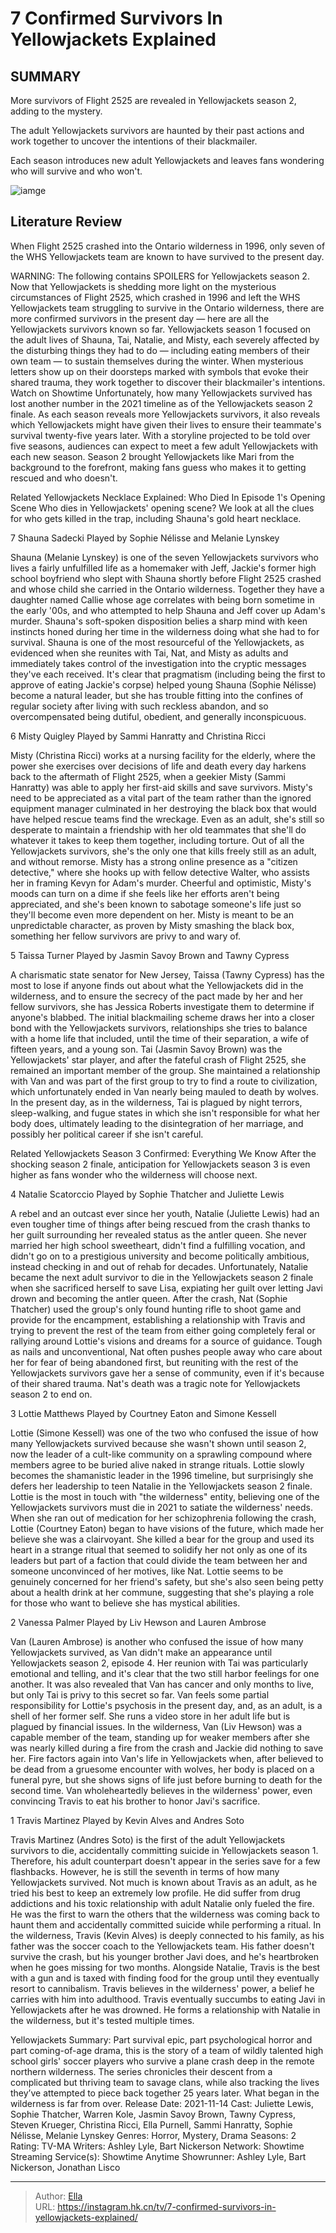 # 7 Confirmed Survivors In Yellowjackets Explained


## SUMMARY 


 More survivors of Flight 2525 are revealed in Yellowjackets season 2, adding to the mystery. 

 The adult Yellowjackets survivors are haunted by their past actions and work together to uncover the intentions of their blackmailer. 

 Each season introduces new adult Yellowjackets and leaves fans wondering who will survive and who won&#39;t. 

![iamge](https://static1.srcdn.com/wordpress/wp-content/uploads/2023/04/yellowjackets-survivors-mercury-poisoning-theory-explained.jpg)

## Literature Review
When Flight 2525 crashed into the Ontario wilderness in 1996, only seven of the WHS Yellowjackets team are known to have survived to the present day.




WARNING: The following contains SPOILERS for Yellowjackets season 2. 
Now that Yellowjackets is shedding more light on the mysterious circumstances of Flight 2525, which crashed in 1996 and left the WHS Yellowjackets team struggling to survive in the Ontario wilderness, there are more confirmed survivors in the present day — here are all the Yellowjackets survivors known so far. Yellowjackets season 1 focused on the adult lives of Shauna, Tai, Natalie, and Misty, each severely affected by the disturbing things they had to do — including eating members of their own team — to sustain themselves during the winter. When mysterious letters show up on their doorsteps marked with symbols that evoke their shared trauma, they work together to discover their blackmailer&#39;s intentions.
Watch on Showtime
Unfortunately, how many Yellowjackets survived has lost another number in the 2021 timeline as of the Yellowjackets season 2 finale. As each season reveals more Yellowjackets survivors, it also reveals which Yellowjackets might have given their lives to ensure their teammate&#39;s survival twenty-five years later. With a storyline projected to be told over five seasons, audiences can expect to meet a few adult Yellowjackets with each new season. Season 2 brought Yellowjackets like Mari from the background to the forefront, making fans guess who makes it to getting rescued and who doesn&#39;t.
            
Related
 Yellowjackets Necklace Explained: Who Died In Episode 1&#39;s Opening Scene 
Who dies in Yellowjackets&#39; opening scene? We look at all the clues for who gets killed in the trap, including Shauna&#39;s gold heart necklace.




 7  Shauna Sadecki 
Played by Sophie Nélisse and Melanie Lynskey




Shauna (Melanie Lynskey) is one of the seven Yellowjackets survivors who lives a fairly unfulfilled life as a homemaker with Jeff, Jackie&#39;s former high school boyfriend who slept with Shauna shortly before Flight 2525 crashed and whose child she carried in the Ontario wilderness. Together they have a daughter named Callie whose age correlates with being born sometime in the early &#39;00s, and who attempted to help Shauna and Jeff cover up Adam&#39;s murder. Shauna&#39;s soft-spoken disposition belies a sharp mind with keen instincts honed during her time in the wilderness doing what she had to for survival.
Shauna is one of the most resourceful of the Yellowjackets, as evidenced when she reunites with Tai, Nat, and Misty as adults and immediately takes control of the investigation into the cryptic messages they&#39;ve each received. It&#39;s clear that pragmatism (including being the first to approve of eating Jackie&#39;s corpse) helped young Shauna (Sophie Nélisse) become a natural leader, but she has trouble fitting into the confines of regular society after living with such reckless abandon, and so overcompensated being dutiful, obedient, and generally inconspicuous.





 6  Misty Quigley 
Played by Sammi Hanratty and Christina Ricci
        

Misty (Christina Ricci) works at a nursing facility for the elderly, where the power she exercises over decisions of life and death every day harkens back to the aftermath of Flight 2525, when a geekier Misty (Sammi Hanratty) was able to apply her first-aid skills and save survivors. Misty&#39;s need to be appreciated as a vital part of the team rather than the ignored equipment manager culminated in her destroying the black box that would have helped rescue teams find the wreckage. Even as an adult, she&#39;s still so desperate to maintain a friendship with her old teammates that she&#39;ll do whatever it takes to keep them together, including torture.
Out of all the Yellowjackets survivors, she&#39;s the only one that kills freely still as an adult, and without remorse. Misty has a strong online presence as a &#34;citizen detective,&#34; where she hooks up with fellow detective Walter, who assists her in framing Kevyn for Adam&#39;s murder. Cheerful and optimistic, Misty&#39;s moods can turn on a dime if she feels like her efforts aren&#39;t being appreciated, and she&#39;s been known to sabotage someone&#39;s life just so they&#39;ll become even more dependent on her. Misty is meant to be an unpredictable character, as proven by Misty smashing the black box, something her fellow survivors are privy to and wary of.





 5  Taissa Turner 
Played by Jasmin Savoy Brown and Tawny Cypress





A charismatic state senator for New Jersey, Taissa (Tawny Cypress) has the most to lose if anyone finds out about what the Yellowjackets did in the wilderness, and to ensure the secrecy of the pact made by her and her fellow survivors, she has Jessica Roberts investigate them to determine if anyone&#39;s blabbed. The initial blackmailing scheme draws her into a closer bond with the Yellowjackets survivors, relationships she tries to balance with a home life that included, until the time of their separation, a wife of fifteen years, and a young son.
Tai (Jasmin Savoy Brown) was the Yellowjackets&#39; star player, and after the fateful crash of Flight 2525, she remained an important member of the group. She maintained a relationship with Van and was part of the first group to try to find a route to civilization, which unfortunately ended in Van nearly being mauled to death by wolves. In the present day, as in the wilderness, Tai is plagued by night terrors, sleep-walking, and fugue states in which she isn&#39;t responsible for what her body does, ultimately leading to the disintegration of her marriage, and possibly her political career if she isn&#39;t careful.
            
Related
 Yellowjackets Season 3 Confirmed: Everything We Know 
After the shocking season 2 finale, anticipation for Yellowjackets season 3 is even higher as fans wonder who the wilderness will choose next.




 4  Natalie Scatorccio 
Played by Sophie Thatcher and Juliette Lewis




A rebel and an outcast ever since her youth, Natalie (Juliette Lewis) had an even tougher time of things after being rescued from the crash thanks to her guilt surrounding her revealed status as the antler queen. She never married her high school sweetheart, didn&#39;t find a fulfilling vocation, and didn&#39;t go on to a prestigious university and become politically ambitious, instead checking in and out of rehab for decades. Unfortunately, Natalie became the next adult survivor to die in the Yellowjackets season 2 finale when she sacrificed herself to save Lisa, expiating her guilt over letting Javi drown and becoming the antler queen.
After the crash, Nat (Sophie Thatcher) used the group&#39;s only found hunting rifle to shoot game and provide for the encampment, establishing a relationship with Travis and trying to prevent the rest of the team from either going completely feral or rallying around Lottie&#39;s visions and dreams for a source of guidance. Tough as nails and unconventional, Nat often pushes people away who care about her for fear of being abandoned first, but reuniting with the rest of the Yellowjackets survivors gave her a sense of community, even if it&#39;s because of their shared trauma. Nat&#39;s death was a tragic note for Yellowjackets season 2 to end on.





 3  Lottie Matthews 
Played by Courtney Eaton​​​​​​​ and Simone Kessell
        

Lottie (Simone Kessell) was one of the two who confused the issue of how many Yellowjackets survived because she wasn&#39;t shown until season 2, now the leader of a cult-like community on a sprawling compound where members agree to be buried alive naked in strange rituals. Lottie slowly becomes the shamanistic leader in the 1996 timeline, but surprisingly she defers her leadership to teen Natalie in the Yellowjackets season 2 finale. Lottie is the most in touch with &#34;the wilderness&#34; entity, believing one of the Yellowjackets survivors must die in 2021 to satiate the wilderness&#39; needs.
When she ran out of medication for her schizophrenia following the crash, Lottie (Courtney Eaton) began to have visions of the future, which made her believe she was a clairvoyant. She killed a bear for the group and used its heart in a strange ritual that seemed to solidify her not only as one of its leaders but part of a faction that could divide the team between her and someone unconvinced of her motives, like Nat. Lottie seems to be genuinely concerned for her friend&#39;s safety, but she&#39;s also seen being petty about a health drink at her commune, suggesting that she&#39;s playing a role for those who want to believe she has mystical abilities.



 2  Vanessa Palmer 
Played by Liv Hewson​​​​​​​ and Lauren Ambrose
        



Van (Lauren Ambrose) is another who confused the issue of how many Yellowjackets survived, as Van didn&#39;t make an appearance until Yellowjackets season 2, episode 4. Her reunion with Tai was particularly emotional and telling, and it&#39;s clear that the two still harbor feelings for one another. It was also revealed that Van has cancer and only months to live, but only Tai is privy to this secret so far. Van feels some partial responsibility for Lottie&#39;s psychosis in the present day, and, as an adult, is a shell of her former self. She runs a video store in her adult life but is plagued by financial issues.
In the wilderness, Van (Liv Hewson) was a capable member of the team, standing up for weaker members after she was nearly killed during a fire from the crash and Jackie did nothing to save her. Fire factors again into Van&#39;s life in Yellowjackets when, after believed to be dead from a gruesome encounter with wolves, her body is placed on a funeral pyre, but she shows signs of life just before burning to death for the second time. Van wholeheartedly believes in the wilderness&#39; power, even convincing Travis to eat his brother to honor Javi&#39;s sacrifice.




 1  Travis Martinez 
Played by Kevin Alves​​​​​​​ and Andres Soto
        

Travis Martinez (Andres Soto) is the first of the adult Yellowjackets survivors to die, accidentally committing suicide in Yellowjackets season 1. Therefore, his adult counterpart doesn&#39;t appear in the series save for a few flashbacks. However, he is still the seventh in terms of how many Yellowjackets survived. Not much is known about Travis as an adult, as he tried his best to keep an extremely low profile. He did suffer from drug addictions and his toxic relationship with adult Natalie only fueled the fire. He was the first to warn the others that the wilderness was coming back to haunt them and accidentally committed suicide while performing a ritual.
In the wilderness, Travis (Kevin Alves) is deeply connected to his family, as his father was the soccer coach to the Yellowjackets team. His father doesn&#39;t survive the crash, but his younger brother Javi does, and he&#39;s heartbroken when he goes missing for two months. Alongside Natalie, Travis is the best with a gun and is taxed with finding food for the group until they eventually resort to cannibalism. Travis believes in the wilderness&#39; power, a belief he carries with him into adulthood. Travis eventually succumbs to eating Javi in Yellowjackets after he was drowned. He forms a relationship with Natalie in the wilderness, but it&#39;s tested multiple times.
               
Yellowjackets   Summary:   Part survival epic, part psychological horror and part coming-of-age drama, this is the story of a team of wildly talented high school girls&#39; soccer players who survive a plane crash deep in the remote northern wilderness. The series chronicles their descent from a complicated but thriving team to savage clans, while also tracking the lives they’ve attempted to piece back together 25 years later. What began in the wilderness is far from over.    Release Date:   2021-11-14    Cast:   Juliette Lewis, Sophie Thatcher, Warren Kole, Jasmin Savoy Brown, Tawny Cypress, Steven Krueger, Christina Ricci, Ella Purnell, Sammi Hanratty, Sophie Nélisse, Melanie Lynskey    Genres:   Horror, Mystery, Drama    Seasons:   2    Rating:   TV-MA    Writers:   Ashley Lyle, Bart Nickerson    Network:   Showtime    Streaming Service(s):   Showtime Anytime    Showrunner:   Ashley Lyle, Bart Nickerson, Jonathan Lisco      

---

> Author: [Ella](https://instagram.hk.cn/)  
> URL: https://instagram.hk.cn/tv/7-confirmed-survivors-in-yellowjackets-explained/  

